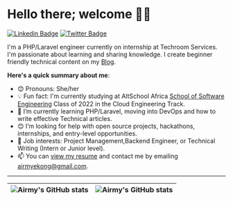 # Hello there; welcome 👋🏾

  [![Linkedin Badge](https://img.shields.io/badge/-iamememekong-green?style=for-the-badge&logo=Linkedin&logoColor=white&link=https://www.linkedin.com/in/iamememelong)](https://www.linkedin.com/in/emem-ekong-254985240/) [![Twitter Badge](https://img.shields.io/badge/-@iamememekong-green?style=for-the-badge&logo=twitter&logoColor=white&link=https://twitter.com/iamememekong)](https://twitter.com/airmyekong)

I'm a PHP/Laravel engineer currently on internship at Techroom Services. I'm passionate about learning and sharing knowledge. I create beginner friendly technical content on my [Blog](https://airmyekong.hashnode.dev/).

**Here's a quick summary about me**:

- 😊 Pronouns: She/her
- 💡 Fun fact: I'm currently studying at AltSchool Africa [School of Software Engineering](https://altschoolafrica.com/schools/engineering) Class of 2022 in the Cloud Engineering Track. 
- 🌱 I’m currently learning PHP/Laravel, moving into DevOps and how to write effective Technical articles.
- 😊 I’m looking for help with open source projects, hackathons, internships, and entry-level opportunities.
- 💼 Job interests: Project Management,Backend Engineer, or Technical Writing (Intern or Junior level).
- 📫 You can [view my resume](https://drive.google.com/file/d/1d5t3-00W4eBOkFqLKjD9aNQEuKdQS4_C/view?usp=sharing) and contact me by emailing airmyekong@gmail.com.

---

| <img align="center" src="https://github-readme-stats.vercel.app/api?username=Ememekong001&show_icons=true&include_all_commits=true&hide_border=true" alt="Airmy's GitHub stats" /> | <img align="center" src="https://github-readme-stats.vercel.app/api/top-langs/?username=Ememekong001&langs_count=8&layout=compact&hide_border=true" alt="Airmy's GitHub stats" /> |
| ------------- | ------------- |

<!-- <img src="https://camo.githubusercontent.com/163c78e36b97c7eff8bc12458b9ace6741cf98ec3f991c3606e4db7b80df3948/68747470733a2f2f6769746875622d726561646d652d73746174732e76657263656c2e6170702f6170693f757365726e616d653d4461666964692d646576267468656d653d6d6f6e6f6b61692673686f775f69636f6e733d7472756526686964655f626f726465723d7472756526636f756e745f707269766174653d74727565" alt="Airmy's GitHub Stats" data-canonical-src="https://github-readme-stats.vercel.app/api?username=Ememekong001&amp;theme=monokai&amp;show_icons=true&amp;hide_border=true&amp;count_private=true" style="max-width: 100%;">

<a target="_blank" rel="noopener noreferrer nofollow" href="https://camo.githubusercontent.com/ecf13f2825deb44ca6db98fad3762ef85de9ec786b9cd5ec7a6fc3653ddbd38f/68747470733a2f2f6769746875622d726561646d652d73747265616b2d73746174732e6865726f6b756170702e636f6d2f3f757365723d4461666964692d646576267468656d653d6d6f6e6f6b616926686964655f626f726465723d74727565"><img src="https://camo.githubusercontent.com/ecf13f2825deb44ca6db98fad3762ef85de9ec786b9cd5ec7a6fc3653ddbd38f/68747470733a2f2f6769746875622d726561646d652d73747265616b2d73746174732e6865726f6b756170702e636f6d2f3f757365723d4461666964692d646576267468656d653d6d6f6e6f6b616926686964655f626f726465723d74727565" alt="Airmy's Streak" data-canonical-src="https://github-readme-streak-stats.herokuapp.com/?user=Ememekong001&amp;theme=monokai&amp;hide_border=true" style="max-width: 100%;"></a>

<a target="_blank" rel="noopener noreferrer nofollow" href="https://camo.githubusercontent.com/9a05b78e0eb76dd1cc3495820a7bcc069bfc6b88a91ab0595003b4857db9f883/68747470733a2f2f6769746875622d726561646d652d73746174732e76657263656c2e6170702f6170692f746f702d6c616e67732f3f757365726e616d653d4461666964692d646576267468656d653d6d6f6e6f6b61692673686f775f69636f6e733d7472756526686964655f626f726465723d74727565266c61796f75743d636f6d70616374"><img src="https://camo.githubusercontent.com/9a05b78e0eb76dd1cc3495820a7bcc069bfc6b88a91ab0595003b4857db9f883/68747470733a2f2f6769746875622d726561646d652d73746174732e76657263656c2e6170702f6170692f746f702d6c616e67732f3f757365726e616d653d4461666964692d646576267468656d653d6d6f6e6f6b61692673686f775f69636f6e733d7472756526686964655f626f726465723d74727565266c61796f75743d636f6d70616374" alt="Airmy's Top Languages" data-canonical-src="https://github-readme-stats.vercel.app/api/top-langs/?username=Ememekong001&amp;theme=monokai&amp;show_icons=true&amp;hide_border=true&amp;layout=compact" style="max-width: 100%;"></a> -->